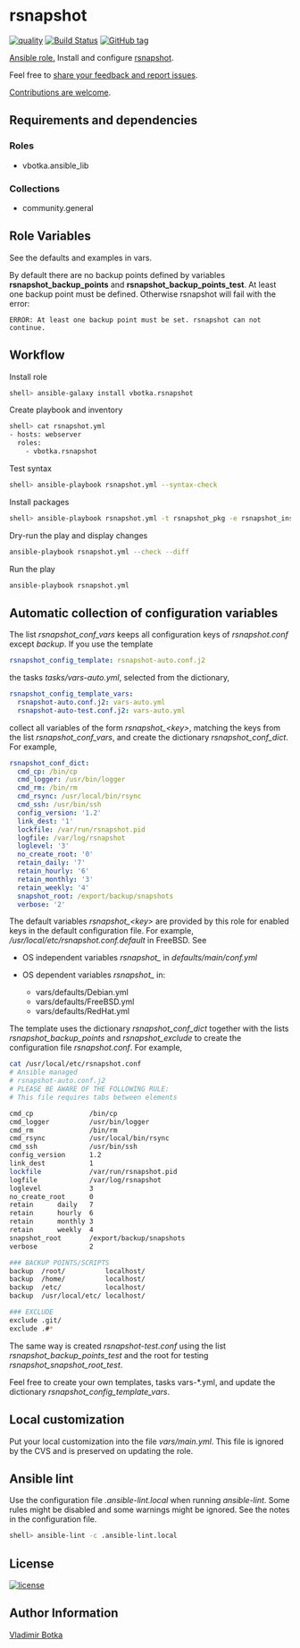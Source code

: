 # rsnapshot

[![quality](https://img.shields.io/ansible/quality/27910)](https://galaxy.ansible.com/vbotka/rsnapshot)
[![Build Status](https://travis-ci.org/vbotka/ansible-rsnapshot.svg?branch=master)](https://travis-ci.org/vbotka/ansible-rsnapshot)
[![GitHub tag](https://img.shields.io/github/v/tag/vbotka/ansible-rsnapshot)](https://github.com/vbotka/ansible-rsnapshot/tags)

[Ansible role.](https://galaxy.ansible.com/vbotka/rsnapshot/) Install and configure [rsnapshot](http://rsnapshot.org/).

Feel free to [share your feedback and report issues](https://github.com/vbotka/ansible-rsnapshot/issues).

[Contributions are welcome](https://github.com/firstcontributions/first-contributions).


## Requirements and dependencies

### Roles

* vbotka.ansible_lib

### Collections

* community.general


## Role Variables

See the defaults and examples in vars.

By default there are no backup points defined by variables
**rsnapshot_backup_points** and **rsnapshot_backup_points_test**. At
least one backup point must be defined. Otherwise rsnapshot will fail
with the error:

```
ERROR: At least one backup point must be set. rsnapshot can not continue.
```

## Workflow

Install role

```sh
shell> ansible-galaxy install vbotka.rsnapshot
```

Create playbook and inventory

```sh
shell> cat rsnapshot.yml
- hosts: webserver
  roles:
    - vbotka.rsnapshot
```

Test syntax

```sh
shell> ansible-playbook rsnapshot.yml --syntax-check
```

Install packages

```sh
shell> ansible-playbook rsnapshot.yml -t rsnapshot_pkg -e rsnapshot_install=true
```

Dry-run the play and display changes

```sh
ansible-playbook rsnapshot.yml --check --diff
```

Run the play

```sh
ansible-playbook rsnapshot.yml
```

## Automatic collection of configuration variables

The list *rsnapshot_conf_vars* keeps all configuration keys of *rsnapshot.conf*
except *backup*. If you use the template

```yaml
rsnapshot_config_template: rsnapshot-auto.conf.j2
```

the tasks *tasks/vars-auto.yml*, selected from the dictionary,

```yaml
rsnapshot_config_template_vars:
  rsnapshot-auto.conf.j2: vars-auto.yml
  rsnapshot-auto-test.conf.j2: vars-auto.yml
```

collect all variables of the form *rsnapshot_\<key\>*, matching the keys from the
list *rsnapshot_conf_vars*, and create the dictionary *rsnapshot_conf_dict*. For
example,

```yaml
rsnapshot_conf_dict:
  cmd_cp: /bin/cp
  cmd_logger: /usr/bin/logger
  cmd_rm: /bin/rm
  cmd_rsync: /usr/local/bin/rsync
  cmd_ssh: /usr/bin/ssh
  config_version: '1.2'
  link_dest: '1'
  lockfile: /var/run/rsnapshot.pid
  logfile: /var/log/rsnapshot
  loglevel: '3'
  no_create_root: '0'
  retain_daily: '7'
  retain_hourly: '6'
  retain_monthly: '3'
  retain_weekly: '4'
  snapshot_root: /export/backup/snapshots
  verbose: '2'
```

The default variables *rsnapshot_\<key\>* are provided by this role for enabled
keys in the default configuration file. For example,
*/usr/local/etc/rsnapshot.conf.default* in FreeBSD. See

* OS independent variables *rsnapshot_<key>* in *defaults/main/conf.yml*
* OS dependent variables *rsnapshot_<key>* in:

  - vars/defaults/Debian.yml
  - vars/defaults/FreeBSD.yml
  - vars/defaults/RedHat.yml

The template uses the dictionary *rsnapshot_conf_dict* together with the lists
*rsnapshot_backup_points* and *rsnapshot_exclude* to create the configuration
file *rsnapshot.conf*. For example,

```bash
cat /usr/local/etc/rsnapshot.conf
# Ansible managed
# rsnapshot-auto.conf.j2
# PLEASE BE AWARE OF THE FOLLOWING RULE:
# This file requires tabs between elements

cmd_cp              /bin/cp
cmd_logger	        /usr/bin/logger
cmd_rm              /bin/rm
cmd_rsync           /usr/local/bin/rsync
cmd_ssh             /usr/bin/ssh
config_version      1.2
link_dest           1
lockfile            /var/run/rsnapshot.pid
logfile             /var/log/rsnapshot
loglevel            3
no_create_root      0
retain		daily	7
retain		hourly	6
retain		monthly	3
retain		weekly	4
snapshot_root		/export/backup/snapshots
verbose             2

### BACKUP POINTS/SCRIPTS
backup	/root/          localhost/
backup	/home/          localhost/
backup	/etc/           localhost/
backup	/usr/local/etc/ localhost/

### EXCLUDE
exclude	.git/
exclude	.#*
```

The same way is created *rsnapshot-test.conf* using the list
*rsnapshot_backup_points_test* and the root for testing
*rsnapshot_snapshot_root_test*.

Feel free to create your own templates, tasks vars-*.yml, and update the
dictionary *rsnapshot_config_template_vars*.

## Local customization

Put your local customization into the file *vars/main.yml*. This file is ignored
by the CVS and is preserved on updating the role.


## Ansible lint

Use the configuration file *.ansible-lint.local* when running
*ansible-lint*. Some rules might be disabled and some warnings might
be ignored. See the notes in the configuration file.

```bash
shell> ansible-lint -c .ansible-lint.local
```


## License

[![license](https://img.shields.io/badge/license-BSD-red.svg)](https://www.freebsd.org/doc/en/articles/bsdl-gpl/article.html)


## Author Information

[Vladimir Botka](https://botka.info)
